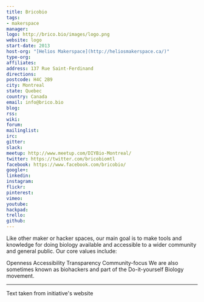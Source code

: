 ```yaml
---
title: Bricobio
tags:
- makerspace
manager: 
logo: http://brico.bio/images/logo.png
website: logo
start-date: 2013
host-org: "[Helios Makerspace](http://heliosmakerspace.ca/)"
type-org: 
affiliates: 
address: 137 Rue Saint-Ferdinand
directions: 
postcode: H4C 2B9
city: Montreal
state: Quebec
country: Canada
email: info@brico.bio
blog: 
rss: 
wiki: 
forum: 
mailinglist: 
irc: 
gitter: 
slack: 
meetup: http://www.meetup.com/DIYBio-Montreal/
twitter: https://twitter.com/bricobiomtl
facebook: https://www.facebook.com/bricobio/
google+: 
linkedin: 
instagram: 
flickr: 
pinterest: 
vimeo: 
youtube: 
hackpad: 
trello: 
github: 
---
```


Like other maker or hacker spaces, our main goal is to make tools and knowledge for doing biology available and accessible to a wider community and general public. Our core values include:

Openness
Accessibility
Transparency
Community-focus
We are also sometimes known as biohackers and part of the Do-it-yourself Biology movement.

---
Text taken from initiative's website
